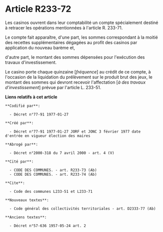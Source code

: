 # Article R233-72

Les casinos ouvrent dans leur comptabilité un compte spécialement destiné à retracer les opérations mentionnées à l'article
R. 233-71. 

Le compte fait apparaître, d'une part, les sommes correspondant à la moitié des recettes supplémentaires dégagées au profit
des casinos par application du nouveau barème et,

d'autre part, le montant des sommes dépensées pour l'exécution des travaux d'investissement. 

Le casino porte chaque quinzaine [*fréquence*] au crédit de ce compte, à l'occasion de la liquidation du prélèvement sur le
produit brut des jeux, le montant des sommes qui devront recevoir l'affectation [*à des travaux d'investissement*] prévue par
l'article L. 233-51.

**Liens relatifs à cet article**

	**Codifié par**:

	  - Décret n°77-91 1977-01-27

	**Créé par**:

	  - Décret n°77-91 1977-01-27 JORF et JONC 3 février 1977 date d'entrée en vigueur élection des maires

	**Abrogé par**:

	  - Décret n°2000-318 du 7 avril 2000 - art. 4 (V)

	**Cité par**:

	  - CODE DES COMMUNES. - art. R233-73 (Ab)
	  - CODE DES COMMUNES. - art. R233-74 (Ab)

	**Cite**:

	  - Code des communes L233-51 et L233-71

	**Nouveaux textes**:

	  - Code général des collectivités territoriales - art. D2333-77 (Ab)

	**Anciens textes**:

	  - Décret n°57-636 1957-05-24 art. 2
